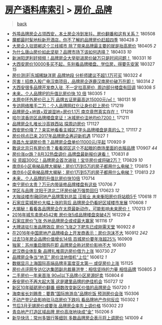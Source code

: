 [房产语料库索引](../../README.md)  > [房价_品牌](房价_品牌.md)
====
> [back](../README.md)

- [外埠品牌房企占领西安，本土房企冷到发抖，房价翻番和这有关系？](http://jkwz.applinzi.com/ittc/7100671054827750410.html#%E5%A4%96%E5%9F%A0%E5%93%81%E7%89%8C%E6%88%BF%E4%BC%81%E5%8D%A0%E9%A2%86%E8%A5%BF%E5%AE%89%EF%BC%8C%E6%9C%AC%E5%9C%9F%E6%88%BF%E4%BC%81%E5%86%B7%E5%88%B0%E5%8F%91%E6%8A%96%EF%BC%8C%E6%88%BF%E4%BB%B7%E7%BF%BB%E7%95%AA%E5%92%8C%E8%BF%99%E6%9C%89%E5%85%B3%E7%B3%BB%EF%BC%9F) 180508  
- [魔都最时髦地标新开酒店，你不了解的品牌房价赶超四季](http://jkwz.applinzi.com/ittc/7096934474829005841.html#%E9%AD%94%E9%83%BD%E6%9C%80%E6%97%B6%E9%AB%A6%E5%9C%B0%E6%A0%87%E6%96%B0%E5%BC%80%E9%85%92%E5%BA%97%EF%BC%8C%E4%BD%A0%E4%B8%8D%E4%BA%86%E8%A7%A3%E7%9A%84%E5%93%81%E7%89%8C%E6%88%BF%E4%BB%B7%E8%B5%B6%E8%B6%85%E5%9B%9B%E5%AD%A3) 180428 *3* 
- [大房企入驻邯郸这个三线城市 除了带来品牌最主要的就是抬高房价](http://jkwz.applinzi.com/ittc/7088501490950079505.html#%E5%A4%A7%E6%88%BF%E4%BC%81%E5%85%A5%E9%A9%BB%E9%82%AF%E9%83%B8%E8%BF%99%E4%B8%AA%E4%B8%89%E7%BA%BF%E5%9F%8E%E5%B8%82+%E9%99%A4%E4%BA%86%E5%B8%A6%E6%9D%A5%E5%93%81%E7%89%8C%E6%9C%80%E4%B8%BB%E8%A6%81%E7%9A%84%E5%B0%B1%E6%98%AF%E6%8A%AC%E9%AB%98%E6%88%BF%E4%BB%B7) 180405 *2* 
- [为什么唐山房价如此坚挺？品牌市场下该如何选择？](http://jkwz.applinzi.com/ittc/7087787233409238022.html#%E4%B8%BA%E4%BB%80%E4%B9%88%E5%94%90%E5%B1%B1%E6%88%BF%E4%BB%B7%E5%A6%82%E6%AD%A4%E5%9D%9A%E6%8C%BA%EF%BC%9F%E5%93%81%E7%89%8C%E5%B8%82%E5%9C%BA%E4%B8%8B%E8%AF%A5%E5%A6%82%E4%BD%95%E9%80%89%E6%8B%A9%EF%BC%9F) 180403 *10* 
- [新洲阳逻利好频频！品牌房企大举挺进房价破万只是时间问题！](http://jkwz.applinzi.com/ittc/7086309482848322570.html#%E6%96%B0%E6%B4%B2%E9%98%B3%E9%80%BB%E5%88%A9%E5%A5%BD%E9%A2%91%E9%A2%91%EF%BC%81%E5%93%81%E7%89%8C%E6%88%BF%E4%BC%81%E5%A4%A7%E4%B8%BE%E6%8C%BA%E8%BF%9B%E6%88%BF%E4%BB%B7%E7%A0%B4%E4%B8%87%E5%8F%AA%E6%98%AF%E6%97%B6%E9%97%B4%E9%97%AE%E9%A2%98%EF%BC%81) 180331 *16* 
- [大西安房价10000多买不起，先别看品牌楼盘、学位房，得要先安家](http://jkwz.applinzi.com/ittc/7085216066483782662.html#%E5%A4%A7%E8%A5%BF%E5%AE%89%E6%88%BF%E4%BB%B710000%E5%A4%9A%E4%B9%B0%E4%B8%8D%E8%B5%B7%EF%BC%8C%E5%85%88%E5%88%AB%E7%9C%8B%E5%93%81%E7%89%8C%E6%A5%BC%E7%9B%98%E3%80%81%E5%AD%A6%E4%BD%8D%E6%88%BF%EF%BC%8C%E5%BE%97%E8%A6%81%E5%85%88%E5%AE%89%E5%AE%B6) 180327 *15* 
- [房价测评|东城稀缺洋房 品牌地段 分析师建议不超1.1万可买](http://jkwz.applinzi.com/ittc/7083299443476792331.html#%E6%88%BF%E4%BB%B7%E6%B5%8B%E8%AF%84%7C%E4%B8%9C%E5%9F%8E%E7%A8%80%E7%BC%BA%E6%B4%8B%E6%88%BF+%E5%93%81%E7%89%8C%E5%9C%B0%E6%AE%B5+%E5%88%86%E6%9E%90%E5%B8%88%E5%BB%BA%E8%AE%AE%E4%B8%8D%E8%B6%851.1%E4%B8%87%E5%8F%AF%E4%B9%B0) 180322 *4* 
- [厉害！招商入股广电汉南项目，品牌房企逐鹿汉南房价破万在即！](http://jkwz.applinzi.com/ittc/7080343745604355088.html#%E5%8E%89%E5%AE%B3%EF%BC%81%E6%8B%9B%E5%95%86%E5%85%A5%E8%82%A1%E5%B9%BF%E7%94%B5%E6%B1%89%E5%8D%97%E9%A1%B9%E7%9B%AE%EF%BC%8C%E5%93%81%E7%89%8C%E6%88%BF%E4%BC%81%E9%80%90%E9%B9%BF%E6%B1%89%E5%8D%97%E6%88%BF%E4%BB%B7%E7%A0%B4%E4%B8%87%E5%9C%A8%E5%8D%B3%EF%BC%81) 180314 *2* 
- [大西安很多品牌开发商入驻, 不一定拉高房价, 周边部分楼盘有回调](http://jkwz.applinzi.com/ittc/7078250537730704401.html#%E5%A4%A7%E8%A5%BF%E5%AE%89%E5%BE%88%E5%A4%9A%E5%93%81%E7%89%8C%E5%BC%80%E5%8F%91%E5%95%86%E5%85%A5%E9%A9%BB%2C+%E4%B8%8D%E4%B8%80%E5%AE%9A%E6%8B%89%E9%AB%98%E6%88%BF%E4%BB%B7%2C+%E5%91%A8%E8%BE%B9%E9%83%A8%E5%88%86%E6%A5%BC%E7%9B%98%E6%9C%89%E5%9B%9E%E8%B0%83) 180308 *5* 
- [未来，个人品牌IP的升值比房价快 10 倍](http://jkwz.applinzi.com/ittc/7077132419134391303.html#%E6%9C%AA%E6%9D%A5%EF%BC%8C%E4%B8%AA%E4%BA%BA%E5%93%81%E7%89%8CIP%E7%9A%84%E5%8D%87%E5%80%BC%E6%AF%94%E6%88%BF%E4%BB%B7%E5%BF%AB+10+%E5%80%8D) 180305 *1* 
- [太原中环外房价已上万 品牌五证房最高达15000元/㎡！](http://jkwz.applinzi.com/ittc/7064678447224194055.html#%E5%A4%AA%E5%8E%9F%E4%B8%AD%E7%8E%AF%E5%A4%96%E6%88%BF%E4%BB%B7%E5%B7%B2%E4%B8%8A%E4%B8%87+%E5%93%81%E7%89%8C%E4%BA%94%E8%AF%81%E6%88%BF%E6%9C%80%E9%AB%98%E8%BE%BE15000%E5%85%83%2F%E3%8E%A1%EF%BC%81) 180131 *16* 
- [专访网络推手二万：个人品牌网红化让身价赶上房价](http://jkwz.applinzi.com/ittc/7048900752074867728.html#%E4%B8%93%E8%AE%BF%E7%BD%91%E7%BB%9C%E6%8E%A8%E6%89%8B%E4%BA%8C%E4%B8%87%EF%BC%9A%E4%B8%AA%E4%BA%BA%E5%93%81%E7%89%8C%E7%BD%91%E7%BA%A2%E5%8C%96%E8%AE%A9%E8%BA%AB%E4%BB%B7%E8%B5%B6%E4%B8%8A%E6%88%BF%E4%BB%B7) 171219  
- [品牌房企+地铁+双湖湿地=房价1.1万 南京竟然真实存在！](http://jkwz.applinzi.com/ittc/7048361783004234769.html#%E5%93%81%E7%89%8C%E6%88%BF%E4%BC%81%2B%E5%9C%B0%E9%93%81%2B%E5%8F%8C%E6%B9%96%E6%B9%BF%E5%9C%B0%3D%E6%88%BF%E4%BB%B71.1%E4%B8%87+%E5%8D%97%E4%BA%AC%E7%AB%9F%E7%84%B6%E7%9C%9F%E5%AE%9E%E5%AD%98%E5%9C%A8%EF%BC%81) 171218  
- [哈尔滨香坊区品牌楼盘拿证！冰城房价洼地均价7200！](http://jkwz.applinzi.com/ittc/7045880116427621393.html#%E5%93%88%E5%B0%94%E6%BB%A8%E9%A6%99%E5%9D%8A%E5%8C%BA%E5%93%81%E7%89%8C%E6%A5%BC%E7%9B%98%E6%8B%BF%E8%AF%81%EF%BC%81%E5%86%B0%E5%9F%8E%E6%88%BF%E4%BB%B7%E6%B4%BC%E5%9C%B0%E5%9D%87%E4%BB%B77200%EF%BC%81) 171211  
- [品牌房企扎堆长沙高铁西站 探周边房价](http://jkwz.applinzi.com/ittc/7040404806223528976.html#%E5%93%81%E7%89%8C%E6%88%BF%E4%BC%81%E6%89%8E%E5%A0%86%E9%95%BF%E6%B2%99%E9%AB%98%E9%93%81%E8%A5%BF%E7%AB%99+%E6%8E%A2%E5%91%A8%E8%BE%B9%E6%88%BF%E4%BB%B7) 171127  
- [西安房价降了？来实地看看主城区7字头品牌楼盘是真的么？](http://jkwz.applinzi.com/ittc/7036863206528648209.html#%E8%A5%BF%E5%AE%89%E6%88%BF%E4%BB%B7%E9%99%8D%E4%BA%86%EF%BC%9F%E6%9D%A5%E5%AE%9E%E5%9C%B0%E7%9C%8B%E7%9C%8B%E4%B8%BB%E5%9F%8E%E5%8C%BA7%E5%AD%97%E5%A4%B4%E5%93%81%E7%89%8C%E6%A5%BC%E7%9B%98%E6%98%AF%E7%9C%9F%E7%9A%84%E4%B9%88%EF%BC%9F) 171117 *2* 
- [房价拐点已来 2017年品牌房企再迎新机遇](http://jkwz.applinzi.com/ittc/7028908843743052817.html#%E6%88%BF%E4%BB%B7%E6%8B%90%E7%82%B9%E5%B7%B2%E6%9D%A5+2017%E5%B9%B4%E5%93%81%E7%89%8C%E6%88%BF%E4%BC%81%E5%86%8D%E8%BF%8E%E6%96%B0%E6%9C%BA%E9%81%87) 171027 *1* 
- [南昌九龙湖房价贵？品牌房企盘单价11000元/平起](http://jkwz.applinzi.com/ittc/7015349203310740497.html#%E5%8D%97%E6%98%8C%E4%B9%9D%E9%BE%99%E6%B9%96%E6%88%BF%E4%BB%B7%E8%B4%B5%EF%BC%9F%E5%93%81%E7%89%8C%E6%88%BF%E4%BC%81%E7%9B%98%E5%8D%95%E4%BB%B711000%E5%85%83%2F%E5%B9%B3%E8%B5%B7) 170920 *9* 
- [敢说北京只有房价贵？看看郊区这个不起眼的商场里面的衣服品牌](http://jkwz.applinzi.com/ittc/7010660075193238544.html#%E6%95%A2%E8%AF%B4%E5%8C%97%E4%BA%AC%E5%8F%AA%E6%9C%89%E6%88%BF%E4%BB%B7%E8%B4%B5%EF%BC%9F%E7%9C%8B%E7%9C%8B%E9%83%8A%E5%8C%BA%E8%BF%99%E4%B8%AA%E4%B8%8D%E8%B5%B7%E7%9C%BC%E7%9A%84%E5%95%86%E5%9C%BA%E9%87%8C%E9%9D%A2%E7%9A%84%E8%A1%A3%E6%9C%8D%E5%93%81%E7%89%8C) 170907 *44* 
- [房价涨or跌？8月32热盘调价 品牌盘最新报价速看！](http://jkwz.applinzi.com/ittc/7007749807987491856.html#%E6%88%BF%E4%BB%B7%E6%B6%A8or%E8%B7%8C%EF%BC%9F8%E6%9C%8832%E7%83%AD%E7%9B%98%E8%B0%83%E4%BB%B7+%E5%93%81%E7%89%8C%E7%9B%98%E6%9C%80%E6%96%B0%E6%8A%A5%E4%BB%B7%E9%80%9F%E7%9C%8B%EF%BC%81) 170831 *8* 
- [投 资超300亿！品牌房企首次进驻！宝华房价或将破2万？](http://jkwz.applinzi.com/ittc/7007193961725445136.html#%E6%8A%95+%E8%B5%84%E8%B6%85300%E4%BA%BF%EF%BC%81%E5%93%81%E7%89%8C%E6%88%BF%E4%BC%81%E9%A6%96%E6%AC%A1%E8%BF%9B%E9%A9%BB%EF%BC%81%E5%AE%9D%E5%8D%8E%E6%88%BF%E4%BB%B7%E6%88%96%E5%B0%86%E7%A0%B42%E4%B8%87%EF%BC%9F) 170829 *10* 
- [南京6小区电梯品牌大揭秘：房价1万到5万的房子都用什么电梯？](http://jkwz.applinzi.com/ittc/7002038201987105808.html#%E5%8D%97%E4%BA%AC6%E5%B0%8F%E5%8C%BA%E7%94%B5%E6%A2%AF%E5%93%81%E7%89%8C%E5%A4%A7%E6%8F%AD%E7%A7%98%EF%BC%9A%E6%88%BF%E4%BB%B71%E4%B8%87%E5%88%B05%E4%B8%87%E7%9A%84%E6%88%BF%E5%AD%90%E9%83%BD%E7%94%A8%E4%BB%80%E4%B9%88%E7%94%B5%E6%A2%AF%EF%BC%9F) 170815 *1* 
- [南京6小区电梯品牌大揭秘：房价1万到5万的房子都用什么电梯？](http://jkwz.applinzi.com/ittc/7001376249627542544.html#%E5%8D%97%E4%BA%AC6%E5%B0%8F%E5%8C%BA%E7%94%B5%E6%A2%AF%E5%93%81%E7%89%8C%E5%A4%A7%E6%8F%AD%E7%A7%98%EF%BC%9A%E6%88%BF%E4%BB%B71%E4%B8%87%E5%88%B05%E4%B8%87%E7%9A%84%E6%88%BF%E5%AD%90%E9%83%BD%E7%94%A8%E4%BB%80%E4%B9%88%E7%94%B5%E6%A2%AF%EF%BC%9F) 170813 *23* 
- [未来，个人品牌的升值比房价快10倍](http://jkwz.applinzi.com/ittc/6990212606680630289.html#%E6%9C%AA%E6%9D%A5%EF%BC%8C%E4%B8%AA%E4%BA%BA%E5%93%81%E7%89%8C%E7%9A%84%E5%8D%87%E5%80%BC%E6%AF%94%E6%88%BF%E4%BB%B7%E5%BF%AB10%E5%80%8D) 170714  
- [南宁房价太贵？万元内带装修品牌楼盘有这些](http://jkwz.applinzi.com/ittc/6987330882455995408.html#%E5%8D%97%E5%AE%81%E6%88%BF%E4%BB%B7%E5%A4%AA%E8%B4%B5%EF%BC%9F%E4%B8%87%E5%85%83%E5%86%85%E5%B8%A6%E8%A3%85%E4%BF%AE%E5%93%81%E7%89%8C%E6%A5%BC%E7%9B%98%E6%9C%89%E8%BF%99%E4%BA%9B) 170706 *7* 
- [学区与品牌 沈阳于洪北二环房价破万强势回归](http://jkwz.applinzi.com/ittc/6982281611851596805.html#%E5%AD%A6%E5%8C%BA%E4%B8%8E%E5%93%81%E7%89%8C+%E6%B2%88%E9%98%B3%E4%BA%8E%E6%B4%AA%E5%8C%97%E4%BA%8C%E7%8E%AF%E6%88%BF%E4%BB%B7%E7%A0%B4%E4%B8%87%E5%BC%BA%E5%8A%BF%E5%9B%9E%E5%BD%92) 170623 *12* 
- [大咖谈楼市I融冠地产品牌策划总监 汪振业 未来衡阳房价将站稳5千](http://jkwz.applinzi.com/ittc/6980524066715730948.html#%E5%A4%A7%E5%92%96%E8%B0%88%E6%A5%BC%E5%B8%82I%E8%9E%8D%E5%86%A0%E5%9C%B0%E4%BA%A7%E5%93%81%E7%89%8C%E7%AD%96%E5%88%92%E6%80%BB%E7%9B%91+%E6%B1%AA%E6%8C%AF%E4%B8%9A+%E6%9C%AA%E6%9D%A5%E8%A1%A1%E9%98%B3%E6%88%BF%E4%BB%B7%E5%B0%86%E7%AB%99%E7%A8%B35%E5%8D%83) 170618 *11* 
- [石家庄栾城房价大幅上涨的背后 品牌房企仍看好区域楼市发展](http://jkwz.applinzi.com/ittc/6976675855760622597.html#%E7%9F%B3%E5%AE%B6%E5%BA%84%E6%A0%BE%E5%9F%8E%E6%88%BF%E4%BB%B7%E5%A4%A7%E5%B9%85%E4%B8%8A%E6%B6%A8%E7%9A%84%E8%83%8C%E5%90%8E+%E5%93%81%E7%89%8C%E6%88%BF%E4%BC%81%E4%BB%8D%E7%9C%8B%E5%A5%BD%E5%8C%BA%E5%9F%9F%E6%A5%BC%E5%B8%82%E5%8F%91%E5%B1%95) 170608 *1* 
- [大揭秘！看看各品牌房企在太原最新动作，可能影响未来房价！](http://jkwz.applinzi.com/ittc/6934053788888597509.html#%E5%A4%A7%E6%8F%AD%E7%A7%98%EF%BC%81%E7%9C%8B%E7%9C%8B%E5%90%84%E5%93%81%E7%89%8C%E6%88%BF%E4%BC%81%E5%9C%A8%E5%A4%AA%E5%8E%9F%E6%9C%80%E6%96%B0%E5%8A%A8%E4%BD%9C%EF%BC%8C%E5%8F%AF%E8%83%BD%E5%BD%B1%E5%93%8D%E6%9C%AA%E6%9D%A5%E6%88%BF%E4%BB%B7%EF%BC%81) 170213 *17* 
- [2016年城东卖房4542套 房价涨5成品牌楼盘突破4万](http://jkwz.applinzi.com/ittc/6917081378146747397.html#2016%E5%B9%B4%E5%9F%8E%E4%B8%9C%E5%8D%96%E6%88%BF4542%E5%A5%97+%E6%88%BF%E4%BB%B7%E6%B6%A85%E6%88%90%E5%93%81%E7%89%8C%E6%A5%BC%E7%9B%98%E7%AA%81%E7%A0%B44%E4%B8%87) 161229 *4* 
- [石家庄房价飞涨 外地品牌房企或成最大赢家](http://jkwz.applinzi.com/ittc/6900882291462505476.html#%E7%9F%B3%E5%AE%B6%E5%BA%84%E6%88%BF%E4%BB%B7%E9%A3%9E%E6%B6%A8+%E5%A4%96%E5%9C%B0%E5%93%81%E7%89%8C%E6%88%BF%E4%BC%81%E6%88%96%E6%88%90%E6%9C%80%E5%A4%A7%E8%B5%A2%E5%AE%B6) 161116 *17* 
- [大牌进驻引发品牌效应 房价飞涨之下肥东已成刚需天堂](http://jkwz.applinzi.com/ittc/6880604871480312836.html#%E5%A4%A7%E7%89%8C%E8%BF%9B%E9%A9%BB%E5%BC%95%E5%8F%91%E5%93%81%E7%89%8C%E6%95%88%E5%BA%94+%E6%88%BF%E4%BB%B7%E9%A3%9E%E6%B6%A8%E4%B9%8B%E4%B8%8B%E8%82%A5%E4%B8%9C%E5%B7%B2%E6%88%90%E5%88%9A%E9%9C%80%E5%A4%A9%E5%A0%82) 160922 *8* 
- [在2016年中国房地产品牌峰会上开发商表示：房价泡沫不大](http://jkwz.applinzi.com/ittc/6876924437785478149.html#%E5%9C%A82016%E5%B9%B4%E4%B8%AD%E5%9B%BD%E6%88%BF%E5%9C%B0%E4%BA%A7%E5%93%81%E7%89%8C%E5%B3%B0%E4%BC%9A%E4%B8%8A%E5%BC%80%E5%8F%91%E5%95%86%E8%A1%A8%E7%A4%BA%EF%BC%9A%E6%88%BF%E4%BB%B7%E6%B3%A1%E6%B2%AB%E4%B8%8D%E5%A4%A7) 160912 *242* 
- [过去13年房企品牌价值增长14倍 百城房价要年涨超25%](http://jkwz.applinzi.com/ittc/6875788382298440708.html#%E8%BF%87%E5%8E%BB13%E5%B9%B4%E6%88%BF%E4%BC%81%E5%93%81%E7%89%8C%E4%BB%B7%E5%80%BC%E5%A2%9E%E9%95%BF14%E5%80%8D+%E7%99%BE%E5%9F%8E%E6%88%BF%E4%BB%B7%E8%A6%81%E5%B9%B4%E6%B6%A8%E8%B6%8525%25) 160909  
- [独家：苏州重启限购在即 品牌房企称对房价影响不大](http://jkwz.applinzi.com/ittc/6864688381203842053.html#%E7%8B%AC%E5%AE%B6%EF%BC%9A%E8%8B%8F%E5%B7%9E%E9%87%8D%E5%90%AF%E9%99%90%E8%B4%AD%E5%9C%A8%E5%8D%B3+%E5%93%81%E7%89%8C%E6%88%BF%E4%BC%81%E7%A7%B0%E5%AF%B9%E6%88%BF%E4%BB%B7%E5%BD%B1%E5%93%8D%E4%B8%8D%E5%A4%A7) 160810  
- [武汉商业体乱象 品牌扎堆周边房价借力上涨](http://jkwz.applinzi.com/ittc/6860749900417074181.html#%E6%AD%A6%E6%B1%89%E5%95%86%E4%B8%9A%E4%BD%93%E4%B9%B1%E8%B1%A1+%E5%93%81%E7%89%8C%E6%89%8E%E5%A0%86%E5%91%A8%E8%BE%B9%E6%88%BF%E4%BB%B7%E5%80%9F%E5%8A%9B%E4%B8%8A%E6%B6%A8) 160730 *27* 
- [品牌房企争当“地王” 房价洼地借机“上位”](http://jkwz.applinzi.com/ittc/6842852514554446852.html#%E5%93%81%E7%89%8C%E6%88%BF%E4%BC%81%E4%BA%89%E5%BD%93%E2%80%9C%E5%9C%B0%E7%8E%8B%E2%80%9D+%E6%88%BF%E4%BB%B7%E6%B4%BC%E5%9C%B0%E5%80%9F%E6%9C%BA%E2%80%9C%E4%B8%8A%E4%BD%8D%E2%80%9D) 160612 *1* 
- [数据显示上海国际高端品牌丰富度亚太第一 或促房价上涨](http://jkwz.applinzi.com/ittc/6768556606350689285.html#%E6%95%B0%E6%8D%AE%E6%98%BE%E7%A4%BA%E4%B8%8A%E6%B5%B7%E5%9B%BD%E9%99%85%E9%AB%98%E7%AB%AF%E5%93%81%E7%89%8C%E4%B8%B0%E5%AF%8C%E5%BA%A6%E4%BA%9A%E5%A4%AA%E7%AC%AC%E4%B8%80+%E6%88%96%E4%BF%83%E6%88%BF%E4%BB%B7%E4%B8%8A%E6%B6%A8) 151125  
- [房价点评网专访亿达集团副总裁暴洪奎：相信坚持的力量 相信品牌](http://jkwz.applinzi.com/ittc/547650615562327319.html#%E6%88%BF%E4%BB%B7%E7%82%B9%E8%AF%84%E7%BD%91%E4%B8%93%E8%AE%BF%E4%BA%BF%E8%BE%BE%E9%9B%86%E5%9B%A2%E5%89%AF%E6%80%BB%E8%A3%81%E6%9A%B4%E6%B4%AA%E5%A5%8E%EF%BC%9A%E7%9B%B8%E4%BF%A1%E5%9D%9A%E6%8C%81%E7%9A%84%E5%8A%9B%E9%87%8F+%E7%9B%B8%E4%BF%A1%E5%93%81%E7%89%8C) 150805 *3* 
- [二手房价一年来首涨 90㎡以下品牌小区房源好卖](http://jkwz.applinzi.com/ittc/547650615546330940.html#%E4%BA%8C%E6%89%8B%E6%88%BF%E4%BB%B7%E4%B8%80%E5%B9%B4%E6%9D%A5%E9%A6%96%E6%B6%A8+90%E3%8E%A1%E4%BB%A5%E4%B8%8B%E5%93%81%E7%89%8C%E5%B0%8F%E5%8C%BA%E6%88%BF%E6%BA%90%E5%A5%BD%E5%8D%96) 150804 *6* 
- [泰安房价不再大起大落 这是建里品牌的绝佳机会](http://jkwz.applinzi.com/ittc/547650611435742623.html#%E6%B3%B0%E5%AE%89%E6%88%BF%E4%BB%B7%E4%B8%8D%E5%86%8D%E5%A4%A7%E8%B5%B7%E5%A4%A7%E8%90%BD+%E8%BF%99%E6%98%AF%E5%BB%BA%E9%87%8C%E5%93%81%E7%89%8C%E7%9A%84%E7%BB%9D%E4%BD%B3%E6%9C%BA%E4%BC%9A) 150727 *12* 
- [新区10年砥砺房价翻番 细数改变新区价值的品牌房企](http://jkwz.applinzi.com/ittc/547650615110145563.html#%E6%96%B0%E5%8C%BA10%E5%B9%B4%E7%A0%A5%E7%A0%BA%E6%88%BF%E4%BB%B7%E7%BF%BB%E7%95%AA+%E7%BB%86%E6%95%B0%E6%94%B9%E5%8F%98%E6%96%B0%E5%8C%BA%E4%BB%B7%E5%80%BC%E7%9A%84%E5%93%81%E7%89%8C%E6%88%BF%E4%BC%81) 150720 *1* 
- [海南省长刘赐贵：要靠“国际旅游岛”品牌吃饭 预测房价会涨](http://jkwz.applinzi.com/ittc/547650611393841551.html#%E6%B5%B7%E5%8D%97%E7%9C%81%E9%95%BF%E5%88%98%E8%B5%90%E8%B4%B5%EF%BC%9A%E8%A6%81%E9%9D%A0%E2%80%9C%E5%9B%BD%E9%99%85%E6%97%85%E6%B8%B8%E5%B2%9B%E2%80%9D%E5%93%81%E7%89%8C%E5%90%83%E9%A5%AD+%E9%A2%84%E6%B5%8B%E6%88%BF%E4%BB%B7%E4%BC%9A%E6%B6%A8) 150306  
- [不动产登记会影响驻马店房价下跌吗 看品牌地产作何反应](http://jkwz.applinzi.com/ittc/547650611390487881.html#%E4%B8%8D%E5%8A%A8%E4%BA%A7%E7%99%BB%E8%AE%B0%E4%BC%9A%E5%BD%B1%E5%93%8D%E9%A9%BB%E9%A9%AC%E5%BA%97%E6%88%BF%E4%BB%B7%E4%B8%8B%E8%B7%8C%E5%90%97+%E7%9C%8B%E5%93%81%E7%89%8C%E5%9C%B0%E4%BA%A7%E4%BD%9C%E4%BD%95%E5%8F%8D%E5%BA%94) 150302 *1* 
- [节后3月无锡房价或要涨 品牌房企率先上调价格](http://jkwz.applinzi.com/ittc/547650611391756885.html#%E8%8A%82%E5%90%8E3%E6%9C%88%E6%97%A0%E9%94%A1%E6%88%BF%E4%BB%B7%E6%88%96%E8%A6%81%E6%B6%A8+%E5%93%81%E7%89%8C%E6%88%BF%E4%BC%81%E7%8E%87%E5%85%88%E4%B8%8A%E8%B0%83%E4%BB%B7%E6%A0%BC) 150302 *23* 
- [青岛地产打造区域品牌 房价高涨地块成“金”](http://jkwz.applinzi.com/ittc/547650611389873370.html#%E9%9D%92%E5%B2%9B%E5%9C%B0%E4%BA%A7%E6%89%93%E9%80%A0%E5%8C%BA%E5%9F%9F%E5%93%81%E7%89%8C+%E6%88%BF%E4%BB%B7%E9%AB%98%E6%B6%A8%E5%9C%B0%E5%9D%97%E6%88%90%E2%80%9C%E9%87%91%E2%80%9D) 150206 *5* 
- [新华快讯：常州多银行等细则 多数品牌房企表示将上调房价](http://jkwz.applinzi.com/ittc/547650611375036115.html#%E6%96%B0%E5%8D%8E%E5%BF%AB%E8%AE%AF%EF%BC%9A%E5%B8%B8%E5%B7%9E%E5%A4%9A%E9%93%B6%E8%A1%8C%E7%AD%89%E7%BB%86%E5%88%99+%E5%A4%9A%E6%95%B0%E5%93%81%E7%89%8C%E6%88%BF%E4%BC%81%E8%A1%A8%E7%A4%BA%E5%B0%86%E4%B8%8A%E8%B0%83%E6%88%BF%E4%BB%B7) 141009 *4* 
